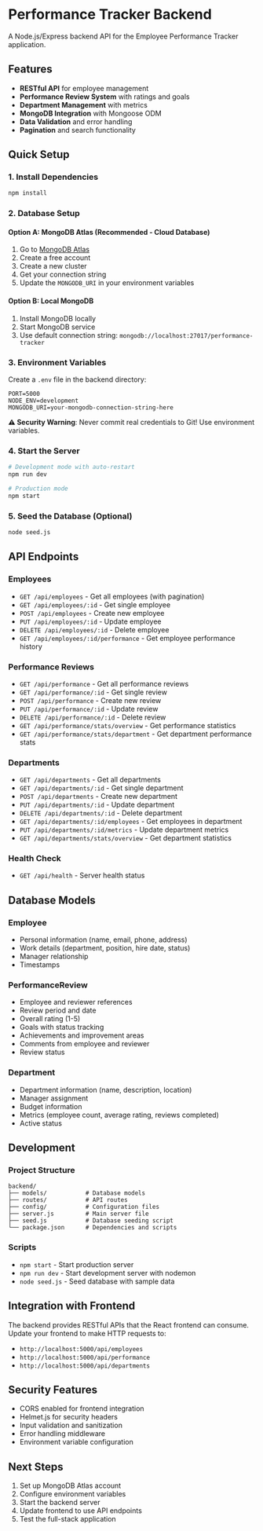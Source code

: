 # Performance Tracker Backend

A Node.js/Express backend API for the Employee Performance Tracker application.

## Features

- **RESTful API** for employee management
- **Performance Review System** with ratings and goals
- **Department Management** with metrics
- **MongoDB Integration** with Mongoose ODM
- **Data Validation** and error handling
- **Pagination** and search functionality

## Quick Setup

### 1. Install Dependencies
```bash
npm install
```

### 2. Database Setup

#### Option A: MongoDB Atlas (Recommended - Cloud Database)
1. Go to [MongoDB Atlas](https://www.mongodb.com/atlas)
2. Create a free account
3. Create a new cluster
4. Get your connection string
5. Update the `MONGODB_URI` in your environment variables

#### Option B: Local MongoDB
1. Install MongoDB locally
2. Start MongoDB service
3. Use default connection string: `mongodb://localhost:27017/performance-tracker`

### 3. Environment Variables
Create a `.env` file in the backend directory:
```env
PORT=5000
NODE_ENV=development
MONGODB_URI=your-mongodb-connection-string-here
```

**⚠️ Security Warning**: Never commit real credentials to Git! Use environment variables.

### 4. Start the Server
```bash
# Development mode with auto-restart
npm run dev

# Production mode
npm start
```

### 5. Seed the Database (Optional)
```bash
node seed.js
```

## API Endpoints

### Employees
- `GET /api/employees` - Get all employees (with pagination)
- `GET /api/employees/:id` - Get single employee
- `POST /api/employees` - Create new employee
- `PUT /api/employees/:id` - Update employee
- `DELETE /api/employees/:id` - Delete employee
- `GET /api/employees/:id/performance` - Get employee performance history

### Performance Reviews
- `GET /api/performance` - Get all performance reviews
- `GET /api/performance/:id` - Get single review
- `POST /api/performance` - Create new review
- `PUT /api/performance/:id` - Update review
- `DELETE /api/performance/:id` - Delete review
- `GET /api/performance/stats/overview` - Get performance statistics
- `GET /api/performance/stats/department` - Get department performance stats

### Departments
- `GET /api/departments` - Get all departments
- `GET /api/departments/:id` - Get single department
- `POST /api/departments` - Create new department
- `PUT /api/departments/:id` - Update department
- `DELETE /api/departments/:id` - Delete department
- `GET /api/departments/:id/employees` - Get employees in department
- `PUT /api/departments/:id/metrics` - Update department metrics
- `GET /api/departments/stats/overview` - Get department statistics

### Health Check
- `GET /api/health` - Server health status

## Database Models

### Employee
- Personal information (name, email, phone, address)
- Work details (department, position, hire date, status)
- Manager relationship
- Timestamps

### PerformanceReview
- Employee and reviewer references
- Review period and date
- Overall rating (1-5)
- Goals with status tracking
- Achievements and improvement areas
- Comments from employee and reviewer
- Review status

### Department
- Department information (name, description, location)
- Manager assignment
- Budget information
- Metrics (employee count, average rating, reviews completed)
- Active status

## Development

### Project Structure
```
backend/
├── models/           # Database models
├── routes/           # API routes
├── config/           # Configuration files
├── server.js         # Main server file
├── seed.js           # Database seeding script
└── package.json      # Dependencies and scripts
```

### Scripts
- `npm start` - Start production server
- `npm run dev` - Start development server with nodemon
- `node seed.js` - Seed database with sample data

## Integration with Frontend

The backend provides RESTful APIs that the React frontend can consume. Update your frontend to make HTTP requests to:
- `http://localhost:5000/api/employees`
- `http://localhost:5000/api/performance`
- `http://localhost:5000/api/departments`

## Security Features

- CORS enabled for frontend integration
- Helmet.js for security headers
- Input validation and sanitization
- Error handling middleware
- Environment variable configuration

## Next Steps

1. Set up MongoDB Atlas account
2. Configure environment variables
3. Start the backend server
4. Update frontend to use API endpoints
5. Test the full-stack application
